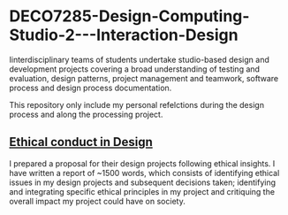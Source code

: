 # DECO7285-Design-Computing-Studio-2---Interaction-Design

Iinterdisciplinary teams of students undertake studio-based design and development projects covering a broad understanding of testing and evaluation, design patterns, project management and teamwork, software process and design process documentation.


This repository only include my personal refelctions during the design process and along the processing project.

## [Ethical conduct in Design]()
I prepared a proposal for their design projects following ethical insights. I have written a report of ~1500 words, which consists of identifying ethical issues in my design projects and subsequent decisions taken;
identifying and integrating specific ethical principles in my project and critiquing the overall impact my project could have on society. 
